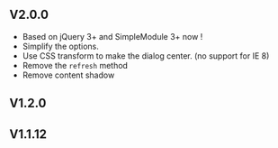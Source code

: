 ## V2.0.0

* Based on jQuery 3+ and SimpleModule 3+ now !
* Simplify the options.
* Use CSS transform to make the dialog center. (no support for IE 8)
* Remove the `refresh` method
* Remove content shadow

## V1.2.0

## V1.1.12
